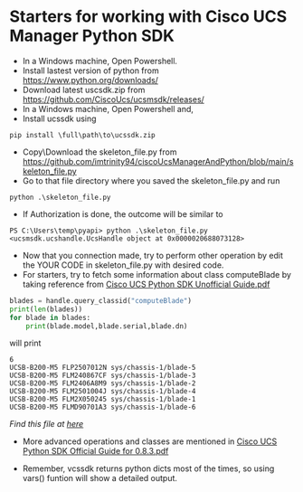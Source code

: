 # Starters for working with Cisco UCS Manager Python SDK

* In a Windows machine, Open Powershell.
* Install lastest version of python from https://www.python.org/downloads/
* Download latest uscsdk.zip from https://github.com/CiscoUcs/ucsmsdk/releases/
* In a Windows machine, Open Powershell and,
* Install ucssdk using 
```
pip install \full\path\to\ucssdk.zip
```
* Copy\Download the skeleton_file.py from https://github.com/imtrinity94/ciscoUcsManagerAndPython/blob/main/skeleton_file.py
* Go to that file directory where you saved the skeleton_file.py and run
```
python .\skeleton_file.py
```
* If Authorization is done, the outcome will be similar to
```
PS C:\Users\temp\pyapi> python .\skeleton_file.py
<ucsmsdk.ucshandle.UcsHandle object at 0x0000020688073128>
```
* Now that you connection made, try to perform other operation by edit the YOUR CODE in skeleton_file.py with desired code.
* For starters, try to fetch some information about class computeBlade by taking reference from [Cisco UCS Python SDK Unofficial Guide.pdf](https://github.com/imtrinity94/ciscoUcsManagerAndPython/blob/5d2e60a28ba35c1bb5b9fb7603276f6a14887130/Cisco%20UCS%20Python%20SDK%20Unofficial%20Guide.pdf)
```python
blades = handle.query_classid("computeBlade")
print(len(blades))
for blade in blades:
    print(blade.model,blade.serial,blade.dn)
```
will print
```
6
UCSB-B200-M5 FLP2507012N sys/chassis-1/blade-5
UCSB-B200-M5 FLM240867CF sys/chassis-1/blade-3
UCSB-B200-M5 FLM2406A8M9 sys/chassis-1/blade-2
UCSB-B200-M5 FLM2501004J sys/chassis-1/blade-4
UCSB-B200-M5 FLM2X050245 sys/chassis-1/blade-1
UCSB-B200-M5 FLMD90701A3 sys/chassis-1/blade-6
```
*Find this file at [here](https://github.com/imtrinity94/ciscoUcsManagerAndPython/blob/ac33a7b028a3b1301b182b268c6b5588057aa08c/get_blade_info.py)*
* More advanced operations and classes are mentioned in [Cisco UCS Python SDK Official Guide for 0.8.3.pdf](https://github.com/imtrinity94/ciscoUcsManagerAndPython/blob/5d2e60a28ba35c1bb5b9fb7603276f6a14887130/Cisco%20UCS%20Python%20SDK%20Official%20Guide%20for%200.8.3.pdf)

* Remember, vcssdk returns python dicts most of the times, so using vars() funtion will show a detailed output.

